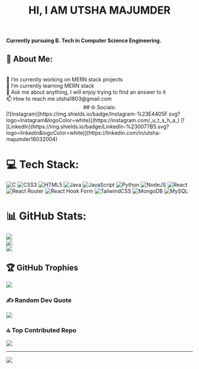 <h1 align = "center"> HI, I AM UTSHA MAJUMDER </h1>
<br>
<h4> Currently pursuing B. Tech in Computer Science Engineering.</h4>
<h2>💫 About Me:</h2>
<br>
🔭 I’m currently working on MERN stack projects<br>🌱 I’m currently learning MERN stack<br>💬 Ask me about anything, I will enjoy trying to find an answer to it<br>📫 How to reach me utsha1803@gmail.com


<center>## 🌐 Socials:</center>
[![Instagram](https://img.shields.io/badge/Instagram-%23E4405F.svg?logo=Instagram&logoColor=white)](https://instagram.com/_u_t_s_h_a_) [![LinkedIn](https://img.shields.io/badge/LinkedIn-%230077B5.svg?logo=linkedin&logoColor=white)](https://linkedin.com/in/utsha-majumder18032004) 

# 💻 Tech Stack:
![C](https://img.shields.io/badge/c-%2300599C.svg?style=for-the-badge&logo=c&logoColor=white) ![CSS3](https://img.shields.io/badge/css3-%231572B6.svg?style=for-the-badge&logo=css3&logoColor=white) ![HTML5](https://img.shields.io/badge/html5-%23E34F26.svg?style=for-the-badge&logo=html5&logoColor=white) ![Java](https://img.shields.io/badge/java-%23ED8B00.svg?style=for-the-badge&logo=openjdk&logoColor=white) ![JavaScript](https://img.shields.io/badge/javascript-%23323330.svg?style=for-the-badge&logo=javascript&logoColor=%23F7DF1E) ![Python](https://img.shields.io/badge/python-3670A0?style=for-the-badge&logo=python&logoColor=ffdd54) ![NodeJS](https://img.shields.io/badge/node.js-6DA55F?style=for-the-badge&logo=node.js&logoColor=white) ![React](https://img.shields.io/badge/react-%2320232a.svg?style=for-the-badge&logo=react&logoColor=%2361DAFB) ![React Router](https://img.shields.io/badge/React_Router-CA4245?style=for-the-badge&logo=react-router&logoColor=white) ![React Hook Form](https://img.shields.io/badge/React%20Hook%20Form-%23EC5990.svg?style=for-the-badge&logo=reacthookform&logoColor=white) ![TailwindCSS](https://img.shields.io/badge/tailwindcss-%2338B2AC.svg?style=for-the-badge&logo=tailwind-css&logoColor=white) ![MongoDB](https://img.shields.io/badge/MongoDB-%234ea94b.svg?style=for-the-badge&logo=mongodb&logoColor=white) ![MySQL](https://img.shields.io/badge/mysql-4479A1.svg?style=for-the-badge&logo=mysql&logoColor=white)
# 📊 GitHub Stats:
![](https://github-readme-stats.vercel.app/api?username=Utsha-18&theme=dark&hide_border=true&include_all_commits=true&count_private=true)<br/>
![](https://github-readme-streak-stats.herokuapp.com/?user=Utsha-18&theme=dark&hide_border=true)<br/>
![](https://github-readme-stats.vercel.app/api/top-langs/?username=Utsha-18&theme=dark&hide_border=true&include_all_commits=true&count_private=true&layout=compact)

## 🏆 GitHub Trophies
![](https://github-profile-trophy.vercel.app/?username=Utsha-18&theme=flat&no-frame=true&no-bg=false&margin-w=4)

### ✍️ Random Dev Quote
![](https://quotes-github-readme.vercel.app/api?type=horizontal&theme=radical)

### 🔝 Top Contributed Repo
![](https://github-contributor-stats.vercel.app/api?username=Utsha-18&limit=5&theme=tokyonight&combine_all_yearly_contributions=true)

---
[![](https://visitcount.itsvg.in/api?id=Utsha-18&icon=0&color=9)](https://visitcount.itsvg.in)

<!-- Proudly created with GPRM ( https://gprm.itsvg.in ) -->